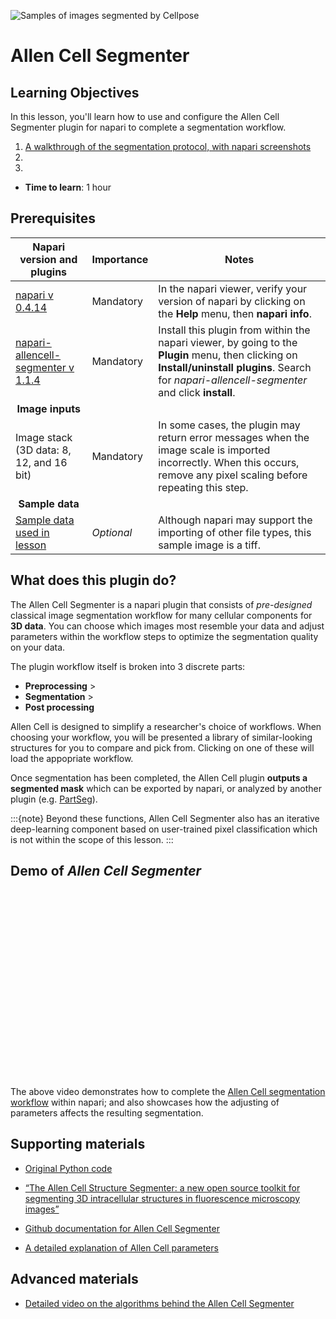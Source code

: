 ![Samples of images segmented by Cellpose](images/allencell-1.png)

Allen Cell Segmenter
=======================

## Learning Objectives

In this lesson, you'll learn how to use and configure the Allen Cell Segmenter plugin for napari to complete a segmentation workflow.

1.  [A walkthrough of the segmentation protocol, with napari screenshots](allencell-protocol.md)
2.  
3.  

- **Time to learn**: 1 hour

## Prerequisites

| Napari version and plugins                                                                     | Importance | Notes |
| -------------------------------------------------------------------------------- | ---------- | ----- |
| [napari v 0.4.14](https://chanzuckerberg.github.io/napari-segmentation-workshop/onboard/lesson3.html) | Mandatory  | In the napari viewer, verify your version of napari by clicking on the **Help** menu, then **napari info**. | |
| [napari-allencell-segmenter v 1.1.4](https://www.napari-hub.org/plugins/cellpose-napari) | Mandatory  | Install this plugin from within the napari viewer, by going to the **Plugin** menu, then clicking on **Install/uninstall plugins**. Search for *napari-allencell-segmenter* and click **install**. | |
| <center>**Image inputs**</center> |  |  |
| Image stack (3D data: 8, 12, and 16 bit) | Mandatory  | In some cases, the plugin may return error messages when the image scale is imported incorrectly. When this occurs, remove any pixel scaling before repeating this step. | |
| <center>**Sample data**</center> |  |  |
| [Sample data used in lesson](https://github.com/chanzuckerberg/napari-segmentation-workshop/raw/main/content/workflow/images/Allen-Cell-Segmenter-Sample-Data.tif) | *Optional* | Although napari may support the importing of other file types, this sample image is a tiff. | |

## What does this plugin do?

The Allen Cell Segmenter is a napari plugin that consists of *pre-designed* classical image segmentation workflow for many cellular components for **3D data**. You can choose which images most resemble your data and adjust parameters within the workflow steps to optimize the segmentation quality on your data.

The plugin workflow itself is broken into 3 discrete parts:
- **Preprocessing** >
- **Segmentation** > 
- **Post processing**

Allen Cell is designed to simplify a researcher's choice of workflows. When choosing your workflow, you will be presented a library of similar-looking structures for you to compare and pick from. Clicking on one of these will load the appopriate workflow. 

Once segmentation has been completed, the Allen Cell plugin **outputs a segmented mask** which can be exported by napari, or analyzed by another plugin (e.g. [PartSeg](https://www.napari-hub.org/plugins/PartSeg)). 

:::{note}
Beyond these functions, Allen Cell Segmenter also has an iterative deep-learning component based on user-trained pixel classification which is not within the scope of this lesson.
:::

## Demo of *Allen Cell Segmenter*

<center><script src="https://fast.wistia.com/embed/medias/388imsy9td.jsonp" async></script><script src="https://fast.wistia.com/assets/external/E-v1.js" async></script><div class="wistia_responsive_padding" style="padding:56.25% 0 0 0;position:relative;"><div class="wistia_responsive_wrapper" style="height:100%;left:0;position:absolute;top:0;width:100%;"><div class="wistia_embed wistia_async_388imsy9td seo=false videoFoam=true" style="height:100%;position:relative;width:100%"><div class="wistia_swatch" style="height:100%;left:0;opacity:0;overflow:hidden;position:absolute;top:0;transition:opacity 200ms;width:100%;"><img src="https://fast.wistia.com/embed/medias/388imsy9td/swatch" style="filter:blur(5px);height:100%;object-fit:contain;width:100%;" alt="" aria-hidden="true" onload="this.parentNode.style.opacity=1;" /></div></div></div></div></center>

<br>
  
The above video demonstrates how to complete the [Allen Cell segmentation workflow](allencell-protocol.md) within napari; and also showcases how the adjusting of parameters affects the resulting segmentation.

## Supporting materials

- [Original Python code](https://www.allencell.org/segmenter.html#lookup-table)

- [“The Allen Cell Structure Segmenter: a new open source toolkit for segmenting 3D intracellular structures in fluorescence microscopy images”](https://www.biorxiv.org/content/10.1101/491035v1.full#F2)

- [Github documentation for Allen Cell Segmenter](https://github.com/AllenCell/napari-allencell-segmenter)

- [A detailed explanation of Allen Cell parameters](https://github.com/AllenCell/aics-segmentation/blob/main/lookup_table_demo/playground_filament3d.ipynb)

## Advanced materials 

- [Detailed video on the algorithms behind the Allen Cell Segmenter](https://www.youtube.com/watch?v=Ynl_Yt9N8p4)
